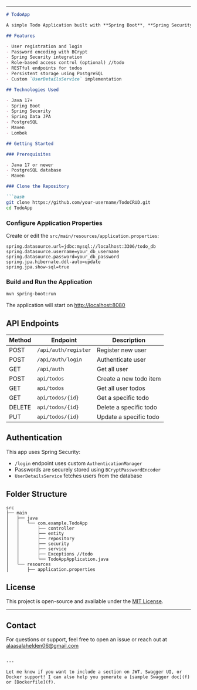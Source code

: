 
---

````markdown
# TodoApp

A simple Todo Application built with **Spring Boot**, **Spring Security**, and **postgreSQL**. It allows users to register, log in, and manage personal todo tasks.

## Features

- User registration and login
- Password encoding with BCrypt
- Spring Security integration
- Role-based access control (optional) //todo
- RESTful endpoints for todos
- Persistent storage using PostgreSQL
- Custom `UserDetailsService` implementation

## Technologies Used

- Java 17+
- Spring Boot
- Spring Security
- Spring Data JPA
- PostgreSQL
- Maven
- Lombok

## Getting Started

### Prerequisites

- Java 17 or newer
- PostgreSQL database
- Maven

### Clone the Repository

```bash
git clone https://github.com/your-username/TodoCRUD.git
cd TodoApp
````

### Configure Application Properties

Create or edit the `src/main/resources/application.properties`:

```properties
spring.datasource.url=jdbc:mysql://localhost:3306/todo_db
spring.datasource.username=your_db_username
spring.datasource.password=your_db_password
spring.jpa.hibernate.ddl-auto=update
spring.jpa.show-sql=true
```

### Build and Run the Application

```bash
mvn spring-boot:run
```

The application will start on [http://localhost:8080](http://localhost:8080)

## API Endpoints

| Method | Endpoint               | Description            |
| ------ | -----------------------| ---------------------- |
| POST   | `/api/auth/register`   | Register new user      |
| POST   | `/api/auth/login`      | Authenticate user      |
| GET    | `/api/auth`            | Get all user           |
| POST   | `api/todos`            | Create a new todo item |
| GET    | `api/todos`            | Get all user todos     |
| GET    | `api/todos/{id}`       | Get a specific todo    |
| DELETE | `api/todos/{id}`       | Delete a specific todo |
| PUT    | `api/todos/{id}`       | Update a specific todo |


## Authentication

This app uses Spring Security:

* `/login` endpoint uses custom `AuthenticationManager`
* Passwords are securely stored using `BCryptPasswordEncoder`
* `UserDetailsService` fetches users from the database

## Folder Structure

```
src
├── main
│   ├── java
│   │   └── com.example.TodoApp
│   │       ├── controller
│   │       ├── entity
│   │       ├── repository
│   │       ├── security
│   │       ├── service
│   │       ├── Exceptions //todo
│   │       └── TodoAppApplication.java
│   └── resources
│       ├── application.properties
```

## License

This project is open-source and available under the [MIT License](LICENSE).

---

## Contact

For questions or support, feel free to open an issue or reach out at [alaasalahelden06@gmail.com](mailto:alaasalahelden06@gmail.com)

```

---

Let me know if you want to include a section on JWT, Swagger UI, or Docker support! I can also help you generate a [sample Swagger doc](f) or [Dockerfile](f).
```
